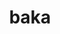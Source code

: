 ---
title: baka
parent: Common Words
last_modified_date: 2021-11-10

see_also:
  - bakalarachi
transcriptions:
  - ˈbaka
translations:
  - "dog"
etymology:
  I have no idea why this means dog.
examples:
  - bzo: "Jakob nabs thy **baka**!"
    eng: "Jakob is kidnapping your **dog**!"
---